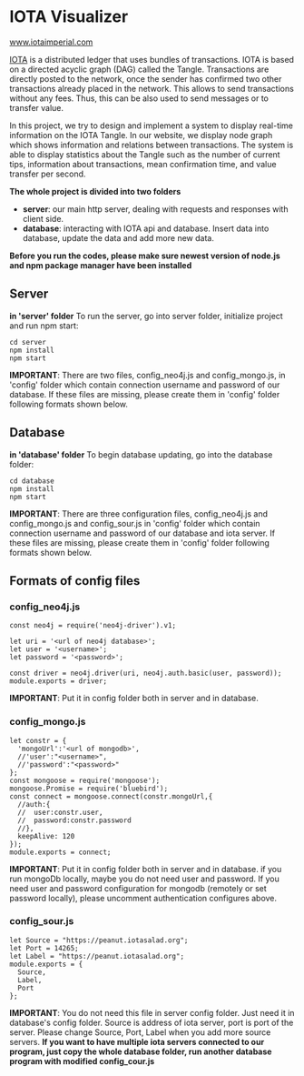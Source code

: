 ﻿# IOTA Visualizer
www.iotaimperial.com

[IOTA](https://iota.org/) is a distributed ledger that uses bundles of transactions. IOTA is based on a directed acyclic graph (DAG) called the Tangle. Transactions are directly posted to the network, once the sender has confirmed two other transactions already placed in the network. This allows to send transactions without any fees. Thus, this can be also used to send messages or to transfer value.

In this project, we try to design and implement a system to display real-time information on the IOTA Tangle.  In our website, we display node graph which shows information and relations between transactions. The system is able to display statistics about the Tangle such as the number of current tips, information about transactions, mean confirmation time, and value transfer per second.

**The whole project is divided into two folders**
 - **server**: our main http server, dealing with requests and responses with client side.
 - **database**: interacting with IOTA api and database. Insert data into database, update the data and add more new data.

 **Before you run the codes, please make sure newest version of node.js and npm package manager have been installed**

## Server
**in 'server' folder**
To run the server, go into server folder, initialize project and run npm start:

    cd server
    npm install
    npm start
**IMPORTANT**:  There are two files, config_neo4j.js and config_mongo.js, in 'config' folder which contain connection username and password of our database. If these files are missing, please create them in 'config' folder following formats shown below.

## Database
**in 'database' folder**
To begin database updating, go into the database folder:

    cd database
    npm install
    npm start
**IMPORTANT**: There are three configuration files, config_neo4j.js and config_mongo.js and config_sour.js  in 'config' folder which contain connection username and password of our database and iota server. If these files are missing, please create them in 'config' folder following formats shown below.

## Formats of config files

### config_neo4j.js

    const neo4j = require('neo4j-driver').v1;  
    
    let uri = '<url of neo4j database>';  
    let user = '<username>';  
    let password = '<password>';  
  
    const driver = neo4j.driver(uri, neo4j.auth.basic(user, password));  
    module.exports = driver;
**IMPORTANT**: Put it in config folder both in server and in database.

### config_mongo.js

	let constr = {  
	  'mongoUrl':'<url of mongodb>',  
	  //'user':"<username>",  
	  //'password':"<password>"  
	};   
	const mongoose = require('mongoose');  
	mongoose.Promise = require('bluebird');   
	const connect = mongoose.connect(constr.mongoUrl,{  
	  //auth:{  
	  //  user:constr.user,  
	  //  password:constr.password  
	  //},  
	  keepAlive: 120  
	});  
	module.exports = connect;
**IMPORTANT**: Put it in config folder both in server and in database. if you run mongoDb locally, maybe you do not need user and password. If you need user and password configuration for mongodb (remotely or set password locally), please uncomment authentication configures above.

### config_sour.js
	let Source = "https://peanut.iotasalad.org";
	let Port = 14265;
	let Label = "https://peanut.iotasalad.org";  
	module.exports = {
	  Source,
	  Label,
	  Port
	};
**IMPORTANT**: You do not need this file in server config folder. Just need it in database's config folder. Source is address of iota server, port is port of the server. Please change Source, Port, Label when you add more source servers.
**If you want to have multiple iota servers connected to our program, just copy the whole database folder, run another database program with modified config_cour.js**



   


